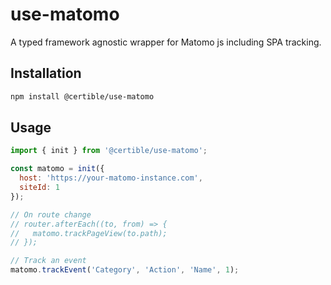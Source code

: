 # use-matomo

A typed framework agnostic wrapper for Matomo js including SPA tracking.

## Installation

```bash
npm install @certible/use-matomo
```

## Usage

```javascript
import { init } from '@certible/use-matomo';

const matomo = init({
  host: 'https://your-matomo-instance.com',
  siteId: 1
});

// On route change
// router.afterEach((to, from) => {
//   matomo.trackPageView(to.path);
// });

// Track an event
matomo.trackEvent('Category', 'Action', 'Name', 1);
```

